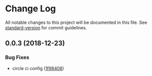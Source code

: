 # Change Log

All notable changes to this project will be documented in this file. See [standard-version](https://github.com/conventional-changelog/standard-version) for commit guidelines.

<a name="0.0.3"></a>
## 0.0.3 (2018-12-23)


### Bug Fixes

* circle ci config ([1f98408](https://github.com/geektheripper/bilibili-api/commit/1f98408))
